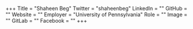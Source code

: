 +++
Title = "Shaheen Beg"
Twitter = "shaheenbeg"
LinkedIn = ""
GitHub = ""
Website = ""
Employer = "University of Pennsylvania"
Role = ""
Image = ""
GitLab = ""
Facebook = ""
+++
